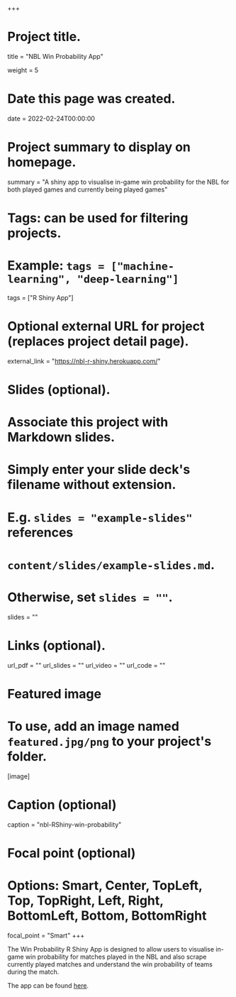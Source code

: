 +++
# Project title.
title = "NBL Win Probability App"

weight = 5

# Date this page was created.
date = 2022-02-24T00:00:00

# Project summary to display on homepage.
summary = "A shiny app to visualise in-game win probability for the NBL for both played games and currently being played games"

# Tags: can be used for filtering projects.
# Example: `tags = ["machine-learning", "deep-learning"]`
tags = ["R Shiny App"]

# Optional external URL for project (replaces project detail page).
external_link = "https://nbl-r-shiny.herokuapp.com/"

# Slides (optional).
#   Associate this project with Markdown slides.
#   Simply enter your slide deck's filename without extension.
#   E.g. `slides = "example-slides"` references 
#   `content/slides/example-slides.md`.
#   Otherwise, set `slides = ""`.
slides = ""

# Links (optional).
url_pdf = ""
url_slides = ""
url_video = ""
url_code = ""


# Featured image
# To use, add an image named `featured.jpg/png` to your project's folder. 
[image]
  # Caption (optional)
  caption = "nbl-RShiny-win-probability"
  
  # Focal point (optional)
  # Options: Smart, Center, TopLeft, Top, TopRight, Left, Right, BottomLeft, Bottom, BottomRight
  focal_point = "Smart"
+++


The Win Probability R Shiny App is designed to allow users to visualise in-game win probability for matches played in the NBL and also scrape currently played matches and understand the win probability of teams during the match.

The app can be found [here](https://nbl-r-shiny.herokuapp.com/).
